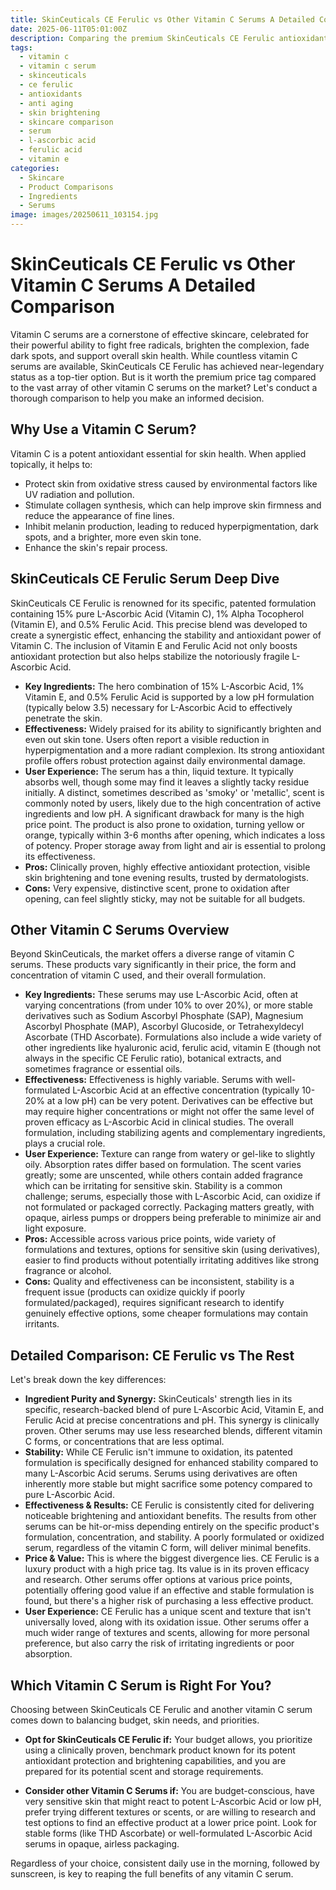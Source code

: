 ```yaml
---
title: SkinCeuticals CE Ferulic vs Other Vitamin C Serums A Detailed Comparison
date: 2025-06-11T05:01:00Z
description: Comparing the premium SkinCeuticals CE Ferulic antioxidant serum to other vitamin C options. Find out which is best for your skin type and concerns.
tags:
  - vitamin c
  - vitamin c serum
  - skinceuticals
  - ce ferulic
  - antioxidants
  - anti aging
  - skin brightening
  - skincare comparison
  - serum
  - l-ascorbic acid
  - ferulic acid
  - vitamin e
categories:
  - Skincare
  - Product Comparisons
  - Ingredients
  - Serums
image: images/20250611_103154.jpg
---
```


# SkinCeuticals CE Ferulic vs Other Vitamin C Serums A Detailed Comparison

Vitamin C serums are a cornerstone of effective skincare, celebrated for their powerful ability to fight free radicals, brighten the complexion, fade dark spots, and support overall skin health. While countless vitamin C serums are available, SkinCeuticals CE Ferulic has achieved near-legendary status as a top-tier option. But is it worth the premium price tag compared to the vast array of other vitamin C serums on the market? Let's conduct a thorough comparison to help you make an informed decision.

## Why Use a Vitamin C Serum?

Vitamin C is a potent antioxidant essential for skin health. When applied topically, it helps to:

*   Protect skin from oxidative stress caused by environmental factors like UV radiation and pollution.
*   Stimulate collagen synthesis, which can help improve skin firmness and reduce the appearance of fine lines.
*   Inhibit melanin production, leading to reduced hyperpigmentation, dark spots, and a brighter, more even skin tone.
*   Enhance the skin's repair process.

## SkinCeuticals CE Ferulic Serum Deep Dive

SkinCeuticals CE Ferulic is renowned for its specific, patented formulation containing 15% pure L-Ascorbic Acid (Vitamin C), 1% Alpha Tocopherol (Vitamin E), and 0.5% Ferulic Acid. This precise blend was developed to create a synergistic effect, enhancing the stability and antioxidant power of Vitamin C. The inclusion of Vitamin E and Ferulic Acid not only boosts antioxidant protection but also helps stabilize the notoriously fragile L-Ascorbic Acid.

*   **Key Ingredients:** The hero combination of 15% L-Ascorbic Acid, 1% Vitamin E, and 0.5% Ferulic Acid is supported by a low pH formulation (typically below 3.5) necessary for L-Ascorbic Acid to effectively penetrate the skin.
*   **Effectiveness:** Widely praised for its ability to significantly brighten and even out skin tone. Users often report a visible reduction in hyperpigmentation and a more radiant complexion. Its strong antioxidant profile offers robust protection against daily environmental damage.
*   **User Experience:** The serum has a thin, liquid texture. It typically absorbs well, though some may find it leaves a slightly tacky residue initially. A distinct, sometimes described as 'smoky' or 'metallic', scent is commonly noted by users, likely due to the high concentration of active ingredients and low pH. A significant drawback for many is the high price point. The product is also prone to oxidation, turning yellow or orange, typically within 3-6 months after opening, which indicates a loss of potency. Proper storage away from light and air is essential to prolong its effectiveness.
*   **Pros:** Clinically proven, highly effective antioxidant protection, visible skin brightening and tone evening results, trusted by dermatologists.
*   **Cons:** Very expensive, distinctive scent, prone to oxidation after opening, can feel slightly sticky, may not be suitable for all budgets.

## Other Vitamin C Serums Overview

Beyond SkinCeuticals, the market offers a diverse range of vitamin C serums. These products vary significantly in their price, the form and concentration of vitamin C used, and their overall formulation.

*   **Key Ingredients:** These serums may use L-Ascorbic Acid, often at varying concentrations (from under 10% to over 20%), or more stable derivatives such as Sodium Ascorbyl Phosphate (SAP), Magnesium Ascorbyl Phosphate (MAP), Ascorbyl Glucoside, or Tetrahexyldecyl Ascorbate (THD Ascorbate). Formulations also include a wide variety of other ingredients like hyaluronic acid, ferulic acid, vitamin E (though not always in the specific CE Ferulic ratio), botanical extracts, and sometimes fragrance or essential oils.
*   **Effectiveness:** Effectiveness is highly variable. Serums with well-formulated L-Ascorbic Acid at an effective concentration (typically 10-20% at a low pH) can be very potent. Derivatives can be effective but may require higher concentrations or might not offer the same level of proven efficacy as L-Ascorbic Acid in clinical studies. The overall formulation, including stabilizing agents and complementary ingredients, plays a crucial role.
*   **User Experience:** Texture can range from watery or gel-like to slightly oily. Absorption rates differ based on formulation. The scent varies greatly; some are unscented, while others contain added fragrance which can be irritating for sensitive skin. Stability is a common challenge; serums, especially those with L-Ascorbic Acid, can oxidize if not formulated or packaged correctly. Packaging matters greatly, with opaque, airless pumps or droppers being preferable to minimize air and light exposure.
*   **Pros:** Accessible across various price points, wide variety of formulations and textures, options for sensitive skin (using derivatives), easier to find products without potentially irritating additives like strong fragrance or alcohol.
*   **Cons:** Quality and effectiveness can be inconsistent, stability is a frequent issue (products can oxidize quickly if poorly formulated/packaged), requires significant research to identify genuinely effective options, some cheaper formulations may contain irritants.

## Detailed Comparison: CE Ferulic vs The Rest

Let's break down the key differences:

*   **Ingredient Purity and Synergy:** SkinCeuticals' strength lies in its specific, research-backed blend of pure L-Ascorbic Acid, Vitamin E, and Ferulic Acid at precise concentrations and pH. This synergy is clinically proven. Other serums may use less researched blends, different vitamin C forms, or concentrations that are less optimal.
*   **Stability:** While CE Ferulic isn't immune to oxidation, its patented formulation is specifically designed for enhanced stability compared to many L-Ascorbic Acid serums. Serums using derivatives are often inherently more stable but might sacrifice some potency compared to pure L-Ascorbic Acid.
*   **Effectiveness & Results:** CE Ferulic is consistently cited for delivering noticeable brightening and antioxidant benefits. The results from other serums can be hit-or-miss depending entirely on the specific product's formulation, concentration, and stability. A poorly formulated or oxidized serum, regardless of the vitamin C form, will deliver minimal benefits.
*   **Price & Value:** This is where the biggest divergence lies. CE Ferulic is a luxury product with a high price tag. Its value is in its proven efficacy and research. Other serums offer options at various price points, potentially offering good value if an effective and stable formulation is found, but there's a higher risk of purchasing a less effective product.
*   **User Experience:** CE Ferulic has a unique scent and texture that isn't universally loved, along with its oxidation issue. Other serums offer a much wider range of textures and scents, allowing for more personal preference, but also carry the risk of irritating ingredients or poor absorption.

## Which Vitamin C Serum is Right For You?

Choosing between SkinCeuticals CE Ferulic and another vitamin C serum comes down to balancing budget, skin needs, and priorities.

*   **Opt for SkinCeuticals CE Ferulic if:** Your budget allows, you prioritize using a clinically proven, benchmark product known for its potent antioxidant protection and brightening capabilities, and you are prepared for its potential scent and storage requirements.

*   **Consider other Vitamin C Serums if:** You are budget-conscious, have very sensitive skin that might react to potent L-Ascorbic Acid or low pH, prefer trying different textures or scents, or are willing to research and test options to find an effective product at a lower price point. Look for stable forms (like THD Ascorbate) or well-formulated L-Ascorbic Acid serums in opaque, airless packaging.

Regardless of your choice, consistent daily use in the morning, followed by sunscreen, is key to reaping the full benefits of any vitamin C serum.

